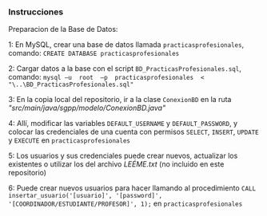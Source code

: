 ### Instrucciones ###
Preparacion de la Base de Datos:

1: En MySQL, crear una base de datos llamada `practicasprofesionales`, comando:
`CREATE DATABASE practicasprofesionales`

2: Cargar datos a la base con el script `BD_PracticasProfesionales.sql`, 
comando: `mysql –u  root  –p  practicasprofesionales  <  "\..\BD_PracticasProfesionales.sql"`

3: En la copia local del repositorio, ir a la clase `ConexionBD` en la ruta *"src/main/java/sgpp/modelo/ConexionBD.java"*

4: Allí, modificar las variables `DEFAULT_USERNAME` y `DEFAULT_PASSWORD`,
y colocar las credenciales de una cuenta con permisos `SELECT`, `INSERT`,
`UPDATE` y `EXECUTE` en `practicasprofesionales`

5: Los usuarios y sus credenciales puede crear nuevos, actualizar los existentes o utilizar los del archivo *LEÉME.txt*
(no incluido en este repositorio)

6: Puede crear nuevos usuarios para hacer llamando al procedimiento `CALL insertar_usuario('[usuario]', '[password]', '[COORDINADOR/ESTUDIANTE/PROFESOR]', 1);`
en `practicasprofesionales`
